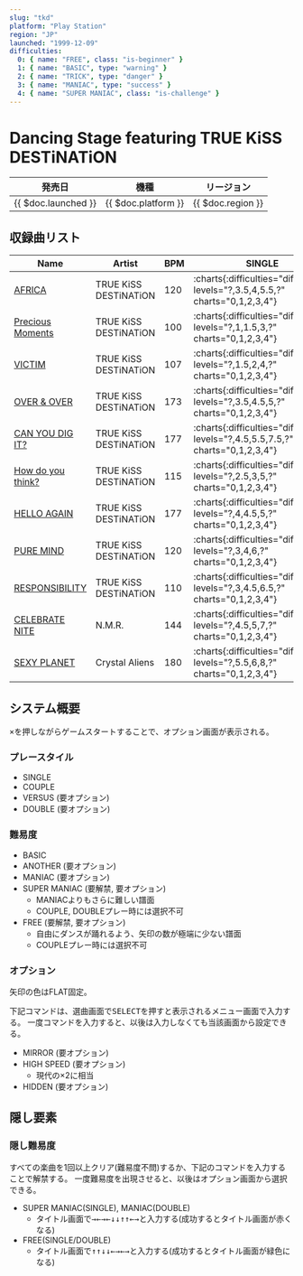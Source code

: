 ```yaml
---
slug: "tkd"
platform: "Play Station"
region: "JP"
launched: "1999-12-09"
difficulties:
  0: { name: "FREE", class: "is-beginner" }
  1: { name: "BASIC", type: "warning" }
  2: { name: "TRICK", type: "danger" }
  3: { name: "MANIAC", type: "success" }
  4: { name: "SUPER MANIAC", class: "is-challenge" }
---
```


# Dancing Stage featuring TRUE KiSS DESTiNATiON

|発売日|機種|リージョン|
|------|----|---------|
|{{ $doc.launched }}|{{ $doc.platform }}|{{ $doc.region }}|

## 収録曲リスト

|Name|Artist|BPM|SINGLE|DOUBLE|COUPLE|
|----|------|---|------|------|------|
|[AFRICA](/songs/africa)|TRUE KiSS DESTiNATiON|120|:charts{:difficulties="difficulties" levels="?,3.5,4,5.5,?" charts="0,1,2,3,4"}|:charts{:difficulties="difficulties" levels="?,4,7.5,?" charts="0,1,2,3"}|:charts{:difficulties="difficulties" levels="3.5,4,5.5" charts="1,2,3"}|
|[Precious Moments](/songs/precious-moments)|TRUE KiSS DESTiNATiON|100|:charts{:difficulties="difficulties" levels="?,1,1.5,3,?" charts="0,1,2,3,4"}|:charts{:difficulties="difficulties" levels="?,2,3,?" charts="0,1,2,3"}|:charts{:difficulties="difficulties" levels="1,1.5,3" charts="1,2,3"}|
|[VICTIM](/songs/victim)|TRUE KiSS DESTiNATiON|107|:charts{:difficulties="difficulties" levels="?,1.5,2,4,?" charts="0,1,2,3,4"}|:charts{:difficulties="difficulties" levels="?,2.5,3.5,?" charts="0,1,2,3"}|:charts{:difficulties="difficulties" levels="1.5,2,4" charts="1,2,3"}|
|[OVER & OVER](/songs/over-over)|TRUE KiSS DESTiNATiON|173|:charts{:difficulties="difficulties" levels="?,3.5,4.5,5,?" charts="0,1,2,3,4"}|:charts{:difficulties="difficulties" levels="?,4.5,5.5,?" charts="0,1,2,3"}|:charts{:difficulties="difficulties" levels="3.5,4.5,5" charts="1,2,3"}|
|[CAN YOU DIG IT?](/songs/can-you-dig-it)|TRUE KiSS DESTiNATiON|177|:charts{:difficulties="difficulties" levels="?,4.5,5.5,7.5,?" charts="0,1,2,3,4"}|:charts{:difficulties="difficulties" levels="?,5.5,9,?" charts="0,1,2,3"}|:charts{:difficulties="difficulties" levels="4.5,5.5,7.5" charts="1,2,3"}|
|[How do you think?](/songs/how-do-you-think)|TRUE KiSS DESTiNATiON|115|:charts{:difficulties="difficulties" levels="?,2.5,3,5,?" charts="0,1,2,3,4"}|:charts{:difficulties="difficulties" levels="?,3,4,?" charts="0,1,2,3"}|:charts{:difficulties="difficulties" levels="2.5,3,5" charts="1,2,3"}|
|[HELLO AGAIN](/songs/hello-again)|TRUE KiSS DESTiNATiON|177|:charts{:difficulties="difficulties" levels="?,4,4.5,5,?" charts="0,1,2,3,4"}|:charts{:difficulties="difficulties" levels="?,4.5,6.5,?" charts="0,1,2,3"}|:charts{:difficulties="difficulties" levels="4,4.5,5" charts="1,2,3"}|
|[PURE MIND](/songs/pure-mind)|TRUE KiSS DESTiNATiON|120|:charts{:difficulties="difficulties" levels="?,3,4,6,?" charts="0,1,2,3,4"}|:charts{:difficulties="difficulties" levels="?,4,7.5,?" charts="0,1,2,3"}|
|[RESPONSIBILITY](/songs/responsibility)|TRUE KiSS DESTiNATiON|110|:charts{:difficulties="difficulties" levels="?,3,4.5,6.5,?" charts="0,1,2,3,4"}|:charts{:difficulties="difficulties" levels="?,4,4.5,?" charts="0,1,2,3"}|:charts{:difficulties="difficulties" levels="3,4,6" charts="1,2,3"}|
|[CELEBRATE NITE](/songs/celebrate-nite)|N.M.R.|144|:charts{:difficulties="difficulties" levels="?,4.5,5,7,?" charts="0,1,2,3,4"}|:charts{:difficulties="difficulties" levels="?,3.5,8.5,?" charts="0,1,2,3"}|:charts{:difficulties="difficulties" levels="4.5,5,7" charts="1,2,3"}|
|[SEXY PLANET](/songs/sexy-planet)|Crystal Aliens|180|:charts{:difficulties="difficulties" levels="?,5.5,6,8,?" charts="0,1,2,3,4"}|:charts{:difficulties="difficulties" levels="?,6.5,9,?" charts="0,1,2,3"}|:charts{:difficulties="difficulties" levels="5.5,6,8" charts="1,2,3"}|

## システム概要

<kbd>×</kbd>を押しながらゲームスタートすることで、オプション画面が表示される。

### プレースタイル

- SINGLE
- COUPLE
- VERSUS (要オプション)
- DOUBLE (要オプション)

### 難易度

- BASIC
- ANOTHER (要オプション)
- MANIAC (要オプション)
- SUPER MANIAC (要解禁, 要オプション)
  - MANIACよりもさらに難しい譜面
  - COUPLE, DOUBLEプレー時には選択不可
- FREE (要解禁, 要オプション)
  - 自由にダンスが踊れるよう、矢印の数が極端に少ない譜面
  - COUPLEプレー時には選択不可

### オプション

矢印の色はFLAT固定。

下記コマンドは、選曲画面で<kbd>SELECT</kbd>を押すと表示されるメニュー画面で入力する。
一度コマンドを入力すると、以後は入力しなくても当該画面から設定できる。

- MIRROR (要オプション)
- HIGH SPEED (要オプション)
  - 現代の×2に相当
- HIDDEN (要オプション)

## 隠し要素

### 隠し難易度

すべての楽曲を1回以上クリア(難易度不問)するか、下記のコマンドを入力することで解禁する。
一度難易度を出現させると、以後はオプション画面から選択できる。

- SUPER MANIAC(SINGLE), MANIAC(DOUBLE)
  - タイトル画面で<kbd>→←→←↓↓↑↑←→</kbd>と入力する(成功するとタイトル画面が赤くなる)
- FREE(SINGLE/DOUBLE)
  - タイトル画面で<kbd>↑↑↓↓←→←→</kbd>と入力する(成功するとタイトル画面が緑色になる)
